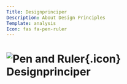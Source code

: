 ```yaml
---
Title: Designprinciper
Description: About Design Principles
Template: analysis
Icon: fas fa-pen-ruler
---
```


# ![Pen and Ruler](%base_url%/assets/img/pen-ruler-solid.svg){.icon}  Designprinciper
